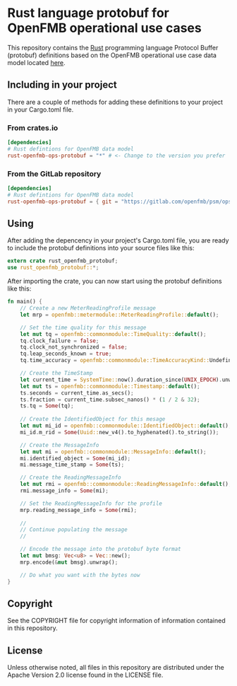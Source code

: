 # Rust language protobuf for OpenFMB operational use cases

This repository contains the [Rust](https://www.rust-lang.org/) programming language Protocol Buffer (protobuf) definitions based on the OpenFMB operational use case data model located [here](https://gitlab.com/openfmb/data-models/ops).

## Including in your project

There are a couple of methods for adding these definitions to your project in your Cargo.toml file.

### From crates.io

```toml
[dependencies]
# Rust defintions for OpenFMB data model
rust-openfmb-ops-protobuf = "*" # <- Change to the version you prefer
```

### From the GitLab repository

```toml
[dependencies]
# Rust defintions for OpenFMB data model
rust-openfmb-ops-protobuf = { git = "https://gitlab.com/openfmb/psm/ops/protobuf/rust-openfmb-ops-protobuf.git", branch = "<release-tag-label>" }
```

## Using

After adding the depencency in your project's Cargo.toml file, you are ready to include the protobuf definitions into your source files like this:

```rust
extern crate rust_openfmb_protobuf;
use rust_openfmb_protobuf::*;
```

After importing the crate, you can now start using the protobuf definitions like this:

```rust
fn main() {
    // Create a new MeterReadingProfile message
    let mrp = openfmb::metermodule::MeterReadingProfile::default();

    // Set the time quality for this message
    let mut tq = openfmb::commonmodule::TimeQuality::default();
    tq.clock_failure = false;
    tq.clock_not_synchronized = false;
    tq.leap_seconds_known = true;
    tq.time_accuracy = openfmb::commonmodule::TimeAccuracyKind::Undefined as i32;

    // Create the TimeStamp
    let current_time = SystemTime::now().duration_since(UNIX_EPOCH).unwrap();
    let mut ts = openfmb::commonmodule::Timestamp::default();
    ts.seconds = current_time.as_secs();
    ts.fraction = current_time.subsec_nanos() * (1 / 2 & 32);
    ts.tq = Some(tq);
    
    // Create the IdentifiedObject for this mesage
    let mut mi_id = openfmb::commonmodule::IdentifiedObject::default();
    mi_id.m_rid = Some(Uuid::new_v4().to_hyphenated().to_string());

    // Create the MessageInfo
    let mut mi = openfmb::commonmodule::MessageInfo::default();
    mi.identified_object = Some(mi_id);
    mi.message_time_stamp = Some(ts);

    // Create the ReadingMessageInfo
    let mut rmi = openfmb::commonmodule::ReadingMessageInfo::default();
    rmi.message_info = Some(mi);

    // Set the ReadingMessageInfo for the profile
    mrp.reading_message_info = Some(rmi);
    
    //
    // Continue populating the message
    //

    // Encode the message into the protobuf byte format
    let mut bmsg: Vec<u8> = Vec::new();
    mrp.encode(&mut bmsg).unwrap();

    // Do what you want with the bytes now
}
```

## Copyright

See the COPYRIGHT file for copyright information of information contained in this repository.

## License

Unless otherwise noted, all files in this repository are distributed under the Apache Version 2.0 license found in the LICENSE file.
